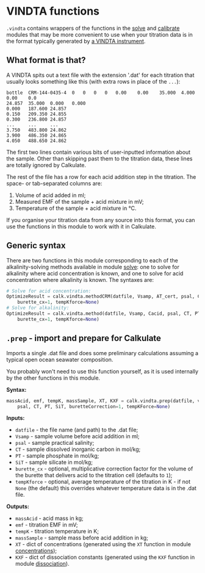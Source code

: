 # VINDTA functions

`.vindta` contains wrappers of the functions in the [solve](../solve) and [calibrate](../calibrate) modules that may be more convenient to use when your titration data is in the format typically generated by [a VINDTA instrument](http://www.marianda.com/index.php?site=products&subsite=vindta3c).

## What format is that?

A VINDTA spits out a text file with the extension '.dat' for each titration that usually looks something like this (with extra rows in place of the `...`):

    bottle	CRM-144-0435-4	0	0	0	0	0.00	0.00	35.000	4.000	0.00	0.0
    24.857	35.000	0.000	0.000
    0.000	187.600	24.857
    0.150	209.350	24.855
    0.300	236.800	24.857
    ...     ...     ...
    3.750	483.800	24.862
    3.900	486.350	24.865
    4.050	488.650	24.862

The first two lines contain various bits of user-inputted information about the sample. Other than skipping past them to the titration data, these lines are totally ignored by Calkulate.

The rest of the file has a row for each acid addition step in the titration. The space- or tab-separated columns are:

  1. Volume of acid added in ml;
  2. Measured EMF of the sample + acid mixture in mV;
  3. Temperature of the sample + acid mixture in °C.

If you organise your titration data from any source into this format, you can use the functions in this module to work with it in Calkulate.

## Generic syntax

There are two functions in this module corresponding to each of the alkalinity-solving methods available in module [solve](../solve): one to solve for alkalinity where acid concentration is known, and one to solve for acid concentration where alkalinity is known. The syntaxes are:

```python
# Solve for acid concentration:
OptimizeResult = calk.vindta.methodCRM(datfile, Vsamp, AT_cert, psal, CT, PT,
    burette_cx=1, tempKforce=None)
# Solve for alkalinity:
OptimizeResult = calk.vindta.method(datfile, Vsamp, Cacid, psal, CT, PT,
    burette_cx=1, tempKforce=None)
```

## `.prep` - import and prepare for Calkulate

Imports a single .dat file and does some preliminary calculations assuming a typical open ocean seawater composition.

You probably won't need to use this function yourself, as it is used internally by the other functions in this module.

**Syntax:**

```python
massAcid, emf, tempK, massSample, XT, KXF = calk.vindta.prep(datfile, volSample,
    psal, CT, PT, SiT, buretteCorrection=1, tempKForce=None)
```

**Inputs:**

  * `datfile` - the file name (and path) to the .dat file;
  * `Vsamp` - sample volume before acid addition in ml;
  * `psal` - sample practical salinity;
  * `CT` - sample dissolved inorganic carbon in mol/kg;
  * `PT` - sample phosphate in mol/kg;
  * `SiT` - sample silicate in mol/kg;
  * `burette_cx` - optional, multiplicative correction factor for the volume of the burette that delivers acid to the titration cell (defaults to `1`);
  * `tempKforce` - optional, average temperature of the titration in K - if not `None` (the default) this overrides whatever temperature data is in the .dat file.

**Outputs:**

  * `massAcid` - acid mass in kg;
  * `emf` - titration EMF in mV;
  * `tempK` - titration temperature in K;
  * `massSample` - sample mass before acid addition in kg;
  * `XT` - dict of concentrations (generated using the `XT` function in module [concentrations](../concentrations));
  * `KXF` - dict of dissociation constants (generated using the `KXF` function in module [dissociation](../dissociation)).
